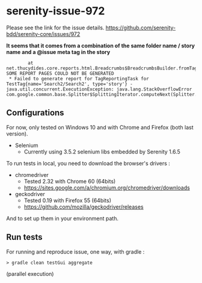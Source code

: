 # serenity-issue-972
Please see the link for the issue details.
https://github.com/serenity-bdd/serenity-core/issues/972

**It seems that it comes from a combination of the same folder name / story name and a @issue meta tag in the story**

```
        at net.thucydides.core.reports.html.Breadcrumbs$BreadcrumbsBuilder.fromTagsIn(Breadcrumbs.java:32)
SOME REPORT PAGES COULD NOT BE GENERATED
 * Failed to generate report for TagReportingTask for TestTag{name='Search2/Search2', type='story'} - java.util.concurrent.ExecutionException: java.lang.StackOverflowError
com.google.common.base.Splitter$SplittingIterator.computeNext(Splitter.java:506)

```

## Configurations
For now, only tested on Windows 10 and with Chrome and Firefox (both last version).

* Selenium
    * Currently using 3.5.2 selenium libs embedded by Serenity 1.6.5

To run  tests in local, you need to download the browser's drivers :
* chromedriver
    * Tested 2.32 with Chrome 60 (64bits)
    * https://sites.google.com/a/chromium.org/chromedriver/downloads
* geckodriver
    * Tested 0.19 with Firefox 55 (64bits)
    * https://github.com/mozilla/geckodriver/releases
    
And to set up them in your environment path.


## Run tests
For running and reproduce issue, one way, with gradle :
```
> gradle clean testGui aggregate
```
(parallel execution)
   


